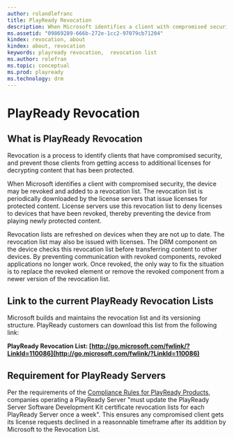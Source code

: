 ```yaml
---
author: rolandlefranc
title: PlayReady Revocation
description: When Microsoft identifies a client with compromised security, the device may be revoked and added to a revocation list.
ms.assetid: "09869289-666b-272e-1cc2-97079cb71204"
kindex: revocation, about
kindex: about, revocation
keywords: playready revocation,  revocation list
ms.author: rolefran
ms.topic: conceptual
ms.prod: playready
ms.technology: drm
---
```



# PlayReady Revocation

## What is PlayReady Revocation

Revocation is a process to identify clients that have compromised security, and prevent those clients from getting access to additional licenses for decrypting content that has been protected.


When Microsoft identifies a client with compromised security, the device may be revoked and added to a revocation list. The revocation list is periodically downloaded by the license servers that issue licenses for protected content. License servers use this revocation list to deny licenses to devices that have been revoked, thereby preventing the device from playing newly protected content.


Revocation lists are refreshed on devices when they are not up to date. The revocation list may also be issued with licenses. The DRM component on the device checks this revocation list before transferring content to other devices. By preventing communication with revoked components, revoked applications no longer work. Once revoked, the only way to fix the situation is to replace the revoked element or remove the revoked component from a newer version of the revocation list.


## Link to the current PlayReady Revocation Lists

Microsoft builds and maintains the revocation list and its versioning structure. PlayReady customers can download this list from the following link:

**PlayReady Revocation List: [http://go.microsoft.com/fwlink/?LinkId=110086](http://go.microsoft.com/fwlink/?LinkId=110086)**

## Requirement for PlayReady Servers

Per the requirements of the [Compliance Rules for PlayReady Products](https://www.microsoft.com/playready/licensing/compliance/), companies operating a PlayReady Server "must update the PlayReady Server Software Development Kit certificate revocation lists for each PlayReady Server once a week". This ensures any compromised client gets its license requests declined in a reasonnable timeframe after its addition by Microsoft to the Revocation List.

